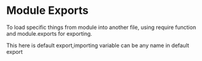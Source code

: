 #  Module Exports

To load specific things from module into another file, using require function and module.exports for exporting.

This here is default export,importing variable can be any name in default export